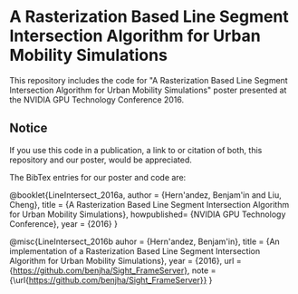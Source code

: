 # A Rasterization Based Line Segment Intersection Algorithm for Urban Mobility Simulations

This repository includes the code for "A Rasterization Based Line Segment Intersection Algorithm for Urban Mobility Simulations"
poster presented at the NVIDIA GPU Technology Conference 2016.

## Notice

If you use this code  in a publication, a link to or citation of both, this repository and our poster, would be appreciated. 

The BibTex entries for our poster and code are:

@booklet{LineIntersect_2016a,
author = {Hern\'andez, Benjam\'in and Liu, Cheng},
title = {A Rasterization Based Line Segment Intersection Algorithm for Urban Mobility Simulations},
howpublished= {NVIDIA GPU Technology Conference},
year = {2016}
}

@misc{LineIntersect_2016b
  auhor = {Hern\'andez, Benjam\'in},
  title = {An implementation of a Rasterization Based Line Segment Intersection Algorithm for Urban Mobility Simulations},
  year  = {2016},
  url   = {https://github.com/benjha/Sight_FrameServer},
  note	= {\url{https://github.com/benjha/Sight_FrameServer}}
}

